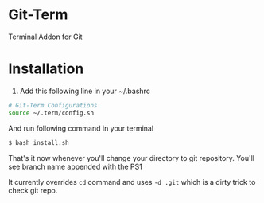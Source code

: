 # Git-Term
Terminal Addon for Git

# Installation

1. Add this following line in your ~/.bashrc
```bash
# Git-Term Configurations
source ~/.term/config.sh
```
And run following command in your terminal
```bash
$ bash install.sh
```

That's it now whenever you'll change your directory to git repository. You'll see branch name appended with the PS1

It currently overrides ``cd`` command and uses ``-d .git`` which is a dirty trick to check git repo.
